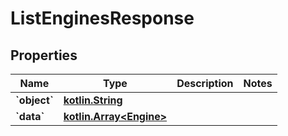 # ListEnginesResponse

## Properties
Name | Type | Description | Notes
------------ | ------------- | ------------- | -------------
**&#x60;object&#x60;** | [**kotlin.String**](.md) |  | 
**&#x60;data&#x60;** | [**kotlin.Array&lt;Engine&gt;**](Engine.md) |  | 
